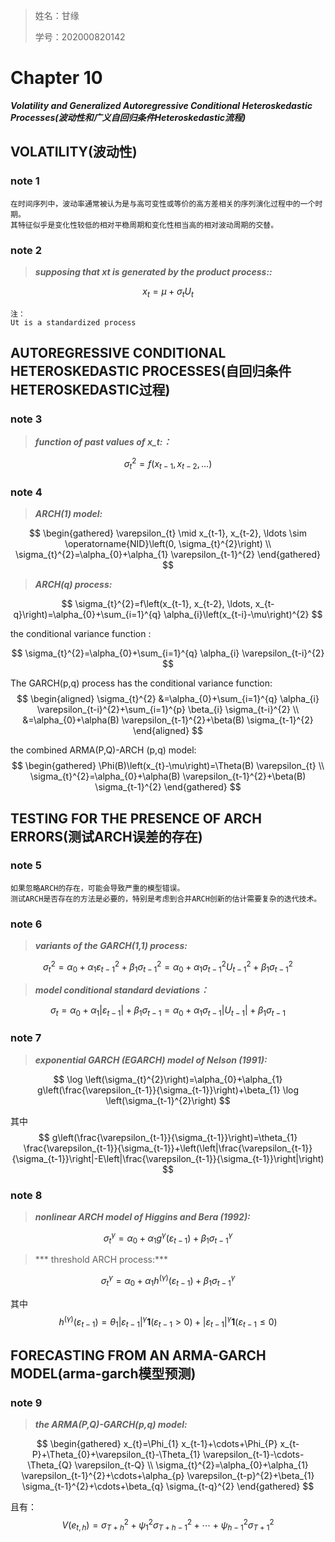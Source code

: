 > 姓名：甘缘
>
> 学号：202000820142

# Chapter 10

***Volatility and Generalized Autoregressive Conditional Heteroskedastic Processes(波动性和广义自回归条件Heteroskedastic流程)***



## VOLATILITY(波动性)

### note 1

```
在时间序列中，波动率通常被认为是与高可变性或等价的高方差相关的序列演化过程中的一个时期。
其特征似乎是变化性较低的相对平稳周期和变化性相当高的相对波动周期的交替。
```



### note 2

> ***supposing that xt is generated by the product process::***

$$
x_{t}=\mu+\sigma_{t} U_{t}
$$

```
注：
Ut is a standardized process
```



## AUTOREGRESSIVE CONDITIONAL HETEROSKEDASTIC PROCESSES(自回归条件HETEROSKEDASTIC过程)

### note 3

> ***function of past values of x_t:：***

$$
\sigma_{t}^{2}=f\left(x_{t-1}, x_{t-2}, \ldots\right)
$$

### note 4

> ***ARCH(1) model:***

$$
\begin{gathered}
\varepsilon_{t} \mid x_{t-1}, x_{t-2}, \ldots \sim \operatorname{NID}\left(0, \sigma_{t}^{2}\right) \\
\sigma_{t}^{2}=\alpha_{0}+\alpha_{1} \varepsilon_{t-1}^{2}
\end{gathered}
$$

> ***ARCH(q) process:***

$$
\sigma_{t}^{2}=f\left(x_{t-1}, x_{t-2}, \ldots, x_{t-q}\right)=\alpha_{0}+\sum_{i=1}^{q} \alpha_{i}\left(x_{t-i}-\mu\right)^{2}
$$

the conditional variance function :

$$
\sigma_{t}^{2}=\alpha_{0}+\sum_{i=1}^{q} \alpha_{i} \varepsilon_{t-i}^{2}
$$

The GARCH(p,q) process has the conditional variance function:
$$
\begin{aligned}
\sigma_{t}^{2} &=\alpha_{0}+\sum_{i=1}^{q} \alpha_{i} \varepsilon_{t-i}^{2}+\sum_{i=1}^{p} \beta_{i} \sigma_{t-i}^{2} \\
&=\alpha_{0}+\alpha(B) \varepsilon_{t-1}^{2}+\beta(B) \sigma_{t-1}^{2}
\end{aligned}
$$

the combined ARMA(P,Q)-ARCH (p,q) model:
$$
\begin{gathered}
\Phi(B)\left(x_{t}-\mu\right)=\Theta(B) \varepsilon_{t} \\
\sigma_{t}^{2}=\alpha_{0}+\alpha(B) \varepsilon_{t-1}^{2}+\beta(B) \sigma_{t-1}^{2}
\end{gathered}
$$


## TESTING FOR THE PRESENCE OF ARCH ERRORS(测试ARCH误差的存在)

### note 5

```
如果忽略ARCH的存在，可能会导致严重的模型错误。
测试ARCH是否存在的方法是必要的，特别是考虑到合并ARCH创新的估计需要复杂的迭代技术。
```

### note 6

> ***variants of the GARCH(1,1) process:***

$$
\sigma_{t}^{2}=\alpha_{0}+\alpha_{1} \varepsilon_{t-1}^{2}+\beta_{1} \sigma_{t-1}^{2}=\alpha_{0}+\alpha_{1} \sigma_{t-1}^{2} U_{t-1}^{2}+\beta_{1} \sigma_{t-1}^{2}
$$

> ***model conditional standard deviations：***

$$
\sigma_{t}=\alpha_{0}+\alpha_{1}\left|\varepsilon_{t-1}\right|+\beta_{1} \sigma_{t-1}=\alpha_{0}+\alpha_{1} \sigma_{t-1}\left|U_{t-1}\right|+\beta_{1} \sigma_{t-1}
$$

 ### note 7

> ***exponential GARCH (EGARCH) model of Nelson (1991):***

$$
\log \left(\sigma_{t}^{2}\right)=\alpha_{0}+\alpha_{1} g\left(\frac{\varepsilon_{t-1}}{\sigma_{t-1}}\right)+\beta_{1} \log \left(\sigma_{t-1}^{2}\right)
$$

其中
$$
g\left(\frac{\varepsilon_{t-1}}{\sigma_{t-1}}\right)=\theta_{1} \frac{\varepsilon_{t-1}}{\sigma_{t-1}}+\left(\left|\frac{\varepsilon_{t-1}}{\sigma_{t-1}}\right|-E\left|\frac{\varepsilon_{t-1}}{\sigma_{t-1}}\right|\right)
$$

### note 8

> ***nonlinear ARCH model of Higgins and Bera (1992):***

$$
\sigma_{t}^{\gamma}=\alpha_{0}+\alpha_{1} g^{\gamma}\left(\varepsilon_{t-1}\right)+\beta_{1} \sigma_{t-1}^{\gamma}
$$

> *** threshold ARCH process:***

$$
\sigma_{t}^{\gamma}=\alpha_{0}+\alpha_{1} h^{(\gamma)}\left(\varepsilon_{t-1}\right)+\beta_{1} \sigma_{t-1}^{\gamma}
$$

其中
$$
h^{(\gamma)}\left(\varepsilon_{t-1}\right)=\theta_{1}\left|\varepsilon_{t-1}\right|^{\gamma} \mathbf{1}\left(\varepsilon_{t-1}>0\right)+\left|\varepsilon_{t-1}\right|^{\gamma} \mathbf{1}\left(\varepsilon_{t-1} \leq 0\right)
$$


## FORECASTING FROM AN ARMA-GARCH MODEL(arma-garch模型预测)

### note 9

> ***the ARMA(P,Q)-GARCH(p,q) model:***

$$
\begin{gathered}
x_{t}=\Phi_{1} x_{t-1}+\cdots+\Phi_{P} x_{t-P}+\Theta_{0}+\varepsilon_{t}-\Theta_{1} \varepsilon_{t-1}-\cdots-\Theta_{Q} \varepsilon_{t-Q} \\
\sigma_{t}^{2}=\alpha_{0}+\alpha_{1} \varepsilon_{t-1}^{2}+\cdots+\alpha_{p} \varepsilon_{t-p}^{2}+\beta_{1} \sigma_{t-1}^{2}+\cdots+\beta_{q} \sigma_{t-q}^{2}
\end{gathered}
$$

且有：
$$
V\left(e_{t, h}\right)=\sigma_{T+h}^{2}+\psi_{1}^{2} \sigma_{T+h-1}^{2}+\cdots+\psi_{h-1}^{2} \sigma_{T+1}^{2}
$$
